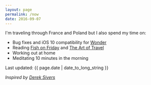 ```yaml
---
layout: page
permalink: /now
date: 2016-09-07
---
```


I'm traveling through France and Poland but I also spend my time on:

- Bug fixes and iOS 10 compatibility for [Wonder](/wonder)
- Reading [Fish on Friday](https://www.amazon.com/Fish-Friday-Feasting-Fasting-Discovery/dp/B000MR8TH2?tag=jonathanthiry-20) and [The Art of Travel](https://www.amazon.com/Art-Travel-Alain-Botton/dp/0375725342?tag=jonathanthiry-20)
- Working out at home
- Meditating 10 minutes in the morning

Last updated: {{ page.date | date_to_long_string }}

*Inspired by [Derek Sivers](https://sivers.org/nowff)*
